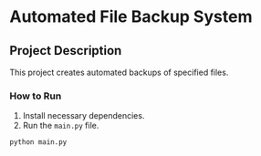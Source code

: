 # Automated File Backup System

## Project Description
This project creates automated backups of specified files.

### How to Run
1. Install necessary dependencies.
2. Run the `main.py` file.
```bash
python main.py
```
